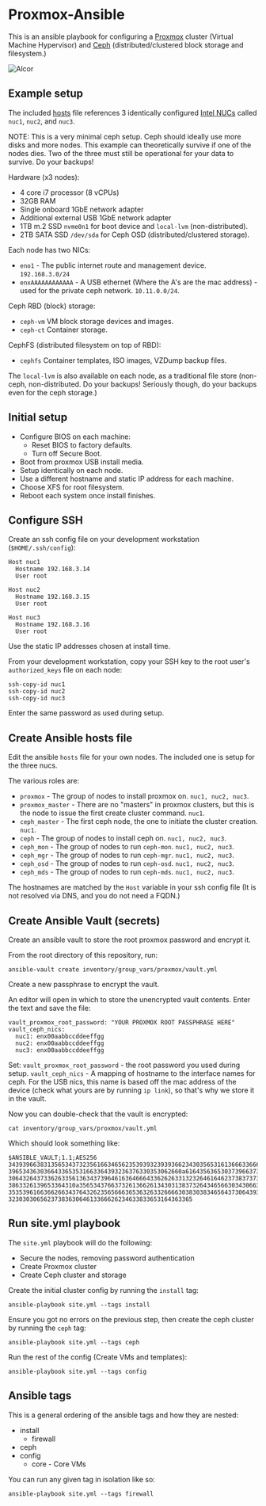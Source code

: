 # Proxmox-Ansible

This is an ansible playbook for configuring a [Proxmox](https://pve.proxmox.com) cluster (Virtual Machine
Hypervisor) and [Ceph](https://ceph.com/) (distributed/clustered block storage and filesystem.)

![Alcor](https://github.com/PlenusPyramis/proxmox-ansible/blob/images/images/alcor.gif?raw=true)

## Example setup

The included [hosts](inventory/hosts.yml) file references 3 identically configured [Intel
NUCs](https://ark.intel.com/content/www/us/en/ark/products/126140/intel-nuc-kit-nuc8i7beh.html)
called `nuc1`, `nuc2`, and `nuc3`.

NOTE: This is a very minimal ceph setup. Ceph should ideally use more disks and
more nodes. This example can theoretically survive if one of the nodes dies. Two
of the three must still be operational for your data to survive. Do your
backups!

Hardware (x3 nodes):

 * 4 core i7 processor (8 vCPUs)
 * 32GB RAM
 * Single onboard 1GbE network adapter
 * Additional external USB 1GbE network adapter
 * 1TB m.2 SSD `nvme0n1` for boot device and `local-lvm` (non-distributed).
 * 2TB SATA SSD `/dev/sda` for Ceph OSD (distributed/clustered storage).

Each node has two NICs:

 * `eno1` - The public internet route and management device. `192.168.3.0/24`
 * `enxAAAAAAAAAAAA` - A USB ethernet (Where the A's are the mac address) - used
   for the private ceph network. `10.11.0.0/24`.

Ceph RBD (block) storage:

 * `ceph-vm` VM block storage devices and images.
 * `ceph-ct` Container storage.

CephFS (distributed filesystem on top of RBD):

 * `cephfs` Container templates, ISO images, VZDump backup files.

The `local-lvm` is also available on each node, as a traditional file store
(non-ceph, non-distributed. Do your backups! Seriously though, do your backups
even for the ceph storage.)

## Initial setup

* Configure BIOS on each machine:
  * Reset BIOS to factory defaults.
  * Turn off Secure Boot.
* Boot from proxmox USB install media.
* Setup identically on each node.
* Use a different hostname and static IP address for each machine.
* Choose XFS for root filesystem.
* Reboot each system once install finishes.

## Configure SSH

Create an ssh config file on your development workstation (`$HOME/.ssh/config`):

```
Host nuc1
  Hostname 192.168.3.14
  User root

Host nuc2
  Hostname 192.168.3.15
  User root

Host nuc3
  Hostname 192.168.3.16
  User root
```

Use the static IP addresses chosen at install time.

From your development workstation, copy your SSH key to the root user's `authorized_keys` file on each node:

```
ssh-copy-id nuc1
ssh-copy-id nuc2
ssh-copy-id nuc3
```

Enter the same password as used during setup.

## Create Ansible hosts file

Edit the ansible `hosts` file for your own nodes. The included one is setup for
the three nucs.

The various roles are:

 * `proxmox` - The group of nodes to install proxmox on. `nuc1, nuc2, nuc3`.
 * `proxmox_master` - There are no "masters" in proxmox clusters, but this is
   the node to issue the first create cluster command. `nuc1`.
 * `ceph_master` - The first ceph node, the one to initiate the cluster
   creation. `nuc1`.
 * `ceph` - The group of nodes to install ceph on. `nuc1, nuc2, nuc3`.
 * `ceph_mon` - The group of nodes to run `ceph-mon`. `nuc1, nuc2, nuc3`.
 * `ceph_mgr` - The group of nodes to run `ceph-mgr`. `nuc1, nuc2, nuc3`.
 * `ceph_osd` - The group of nodes to run `ceph-osd`. `nuc1, nuc2, nuc3`.
 * `ceph_mds` - The group of nodes to run `ceph-mds`. `nuc1, nuc2, nuc3`.
 

The hostnames are matched by the `Host` variable in your ssh config file (It is
not resolved via DNS, and you do not need a FQDN.)

## Create Ansible Vault (secrets)

Create an ansible vault to store the root proxmox password and encrypt it.

From the root directory of this repository, run:

```
ansible-vault create inventory/group_vars/proxmox/vault.yml
```

Create a new passphrase to encrypt the vault.

An editor will open in which to store the unencrypted vault contents. Enter the
text and save the file:

```
vault_proxmox_root_password: "YOUR PROXMOX ROOT PASSPHRASE HERE"
vault_ceph_nics:
  nuc1: enx00aabbccddeeffgg
  nuc2: enx00aabbccddeeffgg
  nuc3: enx00aabbccddeeffgg
```

Set:
 `vault_proxmox_root_password` - the root password you used during setup.
 `vault_ceph_nics` - A mapping of hostname to the interface names for ceph. For the USB nics, this name is based off the mac address of the device (check what yours are by running `ip link`), so that's why we store it in the vault.

Now you can double-check that the vault is encrypted:

```
cat inventory/group_vars/proxmox/vault.yml 
```

Which should look something like:

```
$ANSIBLE_VAULT;1.1;AES256
34393966383135653437323561663465623539393239393662343035653161366633666365643065
3965343630366433653531663364393236376330353062660a616435636530373966373962663565
30643264373362633561363437396461636466643362626331323264616462373837373263616135
3863326139653364310a356534376637326136626134303138373264346566303430663661303537
35353961663662663437643262356566636536326332666630383038346564373064393538366334
3230303065623738363064613366626234633833653164363365
```

## Run site.yml playbook

The `site.yml` playbook will do the following:

 * Secure the nodes, removing password authentication
 * Create Proxmox cluster
 * Create Ceph cluster and storage

Create the initial cluster config by running the `install` tag:

```
ansible-playbook site.yml --tags install
```

Ensure you got no errors on the previous step, then create the ceph cluster by
running the `ceph` tag:

```
ansible-playbook site.yml --tags ceph
```

Run the rest of the config (Create VMs and templates):

```
ansible-playbook site.yml --tags config
```

## Ansible tags

This is a general ordering of the ansible tags and how they are nested:

 * install
   * firewall
 * ceph
 * config
   * core - Core VMs

You can run any given tag in isolation like so:

```
ansible-playbook site.yml --tags firewall
```


